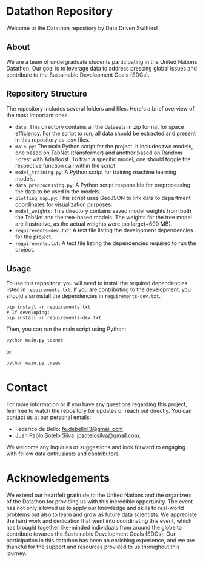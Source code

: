 # Datathon Repository

Welcome to the Datathon repository by Data Driven Swifties!

## About

We are a team of undergraduate students participating in the United Nations Datathon. Our goal is to leverage data to address pressing global issues and contribute to the Sustainable Development Goals (SDGs).

## Repository Structure

The repository includes several folders and files. Here's a brief overview of the most important ones:

- `data`: This directory contains all the datasets in zip format for space efficiency. For the script to run, all data should be extracted and present in this repository as .csv files.
- `main.py`: The main Python script for the project. It includes two models, one based on TabNet (transformer) and another based on Random Forest with AdaBoost. To train a specific model, one should toggle the respective function call within the script.
- `model_training.py`: A Python script for training machine learning models.
- `data_preprocessing.py`: A Python script responsible for preprocessing the data to be used in the models.
- `plotting_map.py`: This script uses GeoJSON to link data to department coordinates for visualization purposes.
- `model_weights`: This directory contains saved model weights from both the TabNet and the tree-based models. The weights for the tree model are illustrative, as the actual weights were too large(+600 MB).
- `requirements-dev.txt`: A text file listing the development dependencies for the project.
- `requirements.txt`: A text file listing the dependencies required to run the project.

## Usage

To use this repository, you will need to install the required dependencies listed in `requirements.txt`. If you are contributing to the development, you should also install the dependencies in `requirements-dev.txt`.

```bashmight
pip install -r requirements.txt
# If developing:
pip install -r requirements-dev.txt
```

Then, you can run the main script using Python:

```bash
python main.py tabnet
```
or 

```bash
python main.py trees
```

# Contact

For more information or if you have any questions regarding this project, feel free to watch the repository for updates or reach out directly. You can contact us at our personal emails:

- Federico de Bello: [fe.debello13@gmail.com](mailto:fe.debello13@gmail.com)
- Juan Pablo Sotelo Silva: [jpsotelosilva@gmail.com](mailto:jpsotelosilva@gmail.com).

We welcome any inquiries or suggestions and look forward to engaging with fellow data enthusiasts and contributors.

# Acknowledgements

We extend our heartfelt gratitude to the United Nations and the organizers of the Datathon for providing us with this incredible opportunity. The event has not only allowed us to apply our knowledge and skills to real-world problems but also to learn and grow as future data scientists. We appreciate the hard work and dedication that went into coordinating this event, which has brought together like-minded individuals from around the globe to contribute towards the Sustainable Development Goals (SDGs). Our participation in this datathon has been an enriching experience, and we are thankful for the support and resources provided to us throughout this journey.
